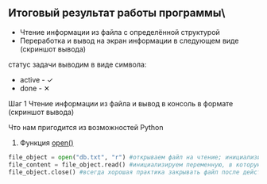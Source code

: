 ## Итоговый результат работы программы\
- Чтение информации из файла с определённой структурой
- Переработка и вывод на экран информации в следующем виде\
(скриншот вывода)

статус задачи выводим в виде символа:
- active - ✓
- done - ✕

Шаг 1
Чтение информации из файла и вывод в консоль в формате
(скриншот вывода)

Что нам пригодится из возможностей Python
1) Функция [open()](https://www.w3schools.com/python/python_file_open.asp)


```python
file_object = open("db.txt", "r") #открываем файл на чтение; инициализируем переменную, которая содержит объект файл
file_content = file_object.read() #инициализируем переменную, в которую записывается весь контент файла
file_object.close() #всегда хорошая практика закрывать файл после действий с его контентом, если не планируете больше что-то с ним делать
```
